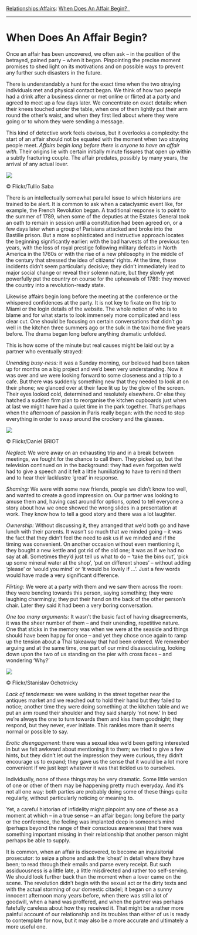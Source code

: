 [Relationships:](https://www.theschooloflife.com/thebookoflife/category/relationships/)[Affairs](https://www.theschooloflife.com/thebookoflife/category/relationships/affairs/): [When Does An Affair Begin?  ](https://www.theschooloflife.com/thebookoflife/when-does-an-affair-begin/)

* * *

# When Does An Affair Begin? &nbsp;

Once an affair has been uncovered, we often ask – in the position of the betrayed, pained party – when it began. Pinpointing the precise moment promises to shed light on its motivations and on possible ways to prevent any further such disasters in the future.

There is understandably a hunt for the exact time when the two straying individuals met and physical contact began. We think of how two people had a drink after a business dinner or met online or flirted at a party and agreed to meet up a few days later. We concentrate on exact details: when their knees touched under the table, when one of them lightly put their arm round the other’s waist, and when they first lied about where they were going or to whom they were sending a message.

This kind of detective work feels obvious, but it overlooks a complexity: the start of an affair should not be equated with the moment when two straying people meet. _Affairs begin long before there is anyone to have an affair with._ Their origins lie with certain initially minute fissures that open up within a subtly fracturing couple. The affair predates, possibly by many years, the arrival of any actual lover.

 ![](https://www.theschooloflife.com/thebookoflife/wp-content/uploads/2018/08/9327015648_395ea8667d_z.jpg)

© Flickr/Tullio Saba

There is an intellectually somewhat parallel issue to which historians are trained to be alert. It is common to ask when a cataclysmic event like, for example, the French Revolution began. A traditional response is to point to the summer of 1789, when some of the deputies at the Estates General took an oath to remain in session until a constitution had been agreed on, or a few days later when a group of Parisians attacked and broke into the Bastille prison. But a more sophisticated and instructive approach locates the beginning significantly earlier: with the bad harvests of the previous ten years, with the loss of royal prestige following military defeats in North America in the 1760s or with the rise of a new philosophy in the middle of the century that stressed the idea of citizens’ rights. At the time, these incidents didn’t seem particularly decisive; they didn’t immediately lead to major social change or reveal their solemn nature, but they slowly yet powerfully put the country on course for the upheavals of 1789: they moved the country into a revolution-ready state.

Likewise affairs begin long before the meeting at the conference or the whispered confidences at the party. It is not key to fixate on the trip to Miami or the login details of the website. The whole notion of who is to blame and for what starts to look immensely more complicated and less clear cut. One should be focusing on certain conversations that didn’t go well in the kitchen three summers ago or the sulk in the taxi home five years before. The drama began long before anything dramatic unfolded.

This is how some of the minute but real causes might be laid out by a partner who eventually strayed:

_Unending busy-ness:_ it was a Sunday morning, our beloved had been taken up for months on a big project and we’d been very understanding. Now it was over and we were looking forward to some closeness and a trip to a cafe. But there was suddenly something new that they needed to look at on their phone; we glanced over at their face lit up by the glow of the screen. Their eyes looked cold, determined and resolutely elsewhere. Or else they hatched a sudden firm plan to reorganise the kitchen cupboards just when at last we might have had a quiet time in the park together. That’s perhaps when the afternoon of passion in Paris really began: with the need to stop everything in order to swap around the crockery and the glasses.

 ![](https://www.theschooloflife.com/thebookoflife/wp-content/uploads/2018/08/37904766324_34cfdcf6f4_z.jpg)

© Flickr/Daniel BRIOT

_Neglect:_ We were away on an exhausting trip and in a break between meetings, we fought for the chance to call them. They picked up, but the television continued on in the background: they had even forgotten we’d had to give a speech and it felt a little humiliating to have to remind them and to hear their lacklustre ‘great’ in response.

_Shaming:_ We were with some new friends, people we didn’t know too well, and wanted to create a good impression on. Our partner was looking to amuse them and, having cast around for options, opted to tell everyone a story about how we once showed the wrong slides in a presentation at work. They know how to tell a good story and there was a lot laughter.

_Ownership:_ Without discussing it, they arranged that we’d both go and have lunch with their parents. It wasn’t so much that we minded going – it was the fact that they didn’t feel the need to ask us if we minded and if the timing was convenient. On another occasion without even mentioning it, they bought a new kettle and got rid of the old one; it was as if we had no say at all. Sometimes they’d just tell us what to do – ‘take the bins out’, ‘pick up some mineral water at the shop’, ‘put on different shoes’ – without adding ‘please’ or ‘would you mind’ or ‘it would be lovely if …’. Just a few words would have made a very significant difference.

_Flirting:_ We were at a party with them and we saw them across the room: they were bending towards this person, saying something; they were laughing charmingly; they put their hand on the back of the other person’s chair. Later they said it had been a very boring conversation.

_One too many arguments_: It wasn’t the basic fact of having disagreements, it was the sheer number of them – and their unending, repetitive nature. One that sticks in the memory was when we were at the seaside and things should have been happy for once – and yet they chose once again to ramp up the tension about a Thai takeaway that had been ordered. We remember arguing and at the same time, one part of our mind disassociating, looking down upon the two of us standing on the pier with cross faces – and wondering ‘Why?’

 ![](https://www.theschooloflife.com/thebookoflife/wp-content/uploads/2018/08/4460276579_f4b3631456_z.jpg)

© Flickr/Stanislav Ochotnicky

_Lack of tenderness:_ we were walking in the street together near the antiques market and we reached out to hold their hand but they failed to notice; another time they were doing something at the kitchen table and we put an arm round their shoulder and they said sharply ‘not now.’ In bed we’re always the one to turn towards them and kiss them goodnight; they respond, but they never, ever initiate. This rankles more than it seems normal or possible to say.

_Erotic disengagement_: there was a sexual idea we’d been getting interested in but we felt awkward about mentioning it to them; we tried to give a few hints, but they didn’t let out the impression they were curious, they didn’t encourage us to expand; they gave us the sense that it would be a lot more convenient if we just kept whatever it was that tickled us to ourselves.

Individually, none of these things may be very dramatic. Some little version of one or other of them may be happening pretty much everyday. And it’s not all one way: both parties are probably doing some of these things quite regularly, without particularly noticing or meaning to.

Yet, a careful historian of infidelity might pinpoint any one of these as a moment at which – in a true sense – an affair began: long before the party or the conference, the feeling was implanted deep in someone’s mind (perhaps beyond the range of their conscious awareness) that there was something important missing in their relationship that another person might perhaps be able to supply.

It is common, when an affair is discovered, to become an inquisitorial prosecutor: to seize a phone and ask the ‘cheat’ in detail where they have been; to read through their emails and parse every receipt. But such assiduousness is a little late, a little misdirected and rather too self-serving. We should look further back than the moment when a lover came on the scene. The revolution didn’t begin with the sexual act or the dirty texts and with the actual storming of our domestic citadel; it began on a sunny innocent afternoon many years before, when there was still a lot of goodwill, when a hand was proffered, and when the partner was perhaps fatefully careless about how they received it. That might be a rather more painful account of our relationship and its troubles than either of us is ready to contemplate for now, but it may also be a more accurate and ultimately a more useful one.
